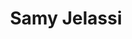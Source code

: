 ---
importance: 2
title: Samy Jelassi
affiliation: Harvard University
img: assets/img/samy.jpg
homepage: https://sjelassi.github.io/
twitter:
scholar: jq__G-AAAAAJ
---